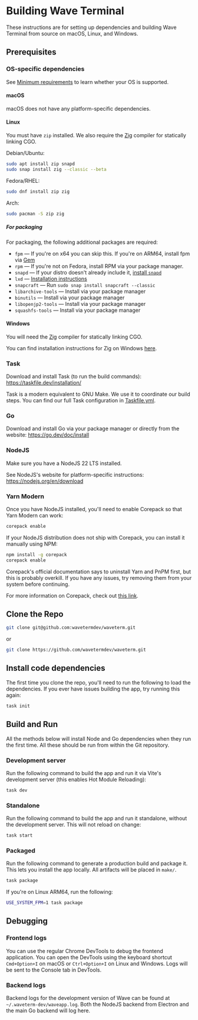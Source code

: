 # Building Wave Terminal

These instructions are for setting up dependencies and building Wave Terminal from source on macOS, Linux, and Windows.

## Prerequisites

### OS-specific dependencies

See [Minimum requirements](README.md#minimum-requirements) to learn whether your OS is supported.

#### macOS

macOS does not have any platform-specific dependencies.

#### Linux

You must have `zip` installed. We also require the [Zig](https://ziglang.org/) compiler for statically linking CGO.

Debian/Ubuntu:

```sh
sudo apt install zip snapd
sudo snap install zig --classic --beta
```

Fedora/RHEL:

```sh
sudo dnf install zip zig
```

Arch:

```sh
sudo pacman -S zip zig
```

##### For packaging

For packaging, the following additional packages are required:

- `fpm` &mdash; If you're on x64 you can skip this. If you're on ARM64, install fpm via [Gem](https://rubygems.org/gems/fpm)
- `rpm` &mdash; If you're not on Fedora, install RPM via your package manager.
- `snapd` &mdash; If your distro doesn't already include it, [install `snapd`](https://snapcraft.io/docs/installing-snapd)
- `lxd` &mdash; [Installation instructions](https://canonical.com/lxd/install)
- `snapcraft` &mdash; Run `sudo snap install snapcraft --classic`
- `libarchive-tools` &mdash; Install via your package manager
- `binutils` &mdash; Install via your package manager
- `libopenjp2-tools` &mdash; Install via your package manager
- `squashfs-tools` &mdash; Install via your package manager

#### Windows

You will need the [Zig](https://ziglang.org/) compiler for statically linking CGO.

You can find installation instructions for Zig on Windows [here](https://ziglang.org/learn/getting-started/#managers).

### Task

Download and install Task (to run the build commands): https://taskfile.dev/installation/

Task is a modern equivalent to GNU Make. We use it to coordinate our build steps. You can find our full Task configuration in [Taskfile.yml](Taskfile.yml).

### Go

Download and install Go via your package manager or directly from the website: https://go.dev/doc/install

### NodeJS

Make sure you have a NodeJS 22 LTS installed.

See NodeJS's website for platform-specific instructions: https://nodejs.org/en/download

### Yarn Modern

Once you have NodeJS installed, you'll need to enable Corepack so that Yarn Modern can work:

```sh
corepack enable
```

If your NodeJS distribution does not ship with Corepack, you can install it manually using NPM:

```sh
npm install -g corepack
corepack enable
```

Corepack's official documentation says to uninstall Yarn and PnPM first, but this is probably overkill. If you have any issues, try removing them from your system before continuing.

For more information on Corepack, check out [this link](https://yarnpkg.com/corepack).

## Clone the Repo

```sh
git clone git@github.com:wavetermdev/waveterm.git
```

or

```sh
git clone https://github.com/wavetermdev/waveterm.git
```

## Install code dependencies

The first time you clone the repo, you'll need to run the following to load the dependencies. If you ever have issues building the app, try running this again:

```sh
task init
```

## Build and Run

All the methods below will install Node and Go dependencies when they run the first time. All these should be run from within the Git repository.

### Development server

Run the following command to build the app and run it via Vite's development server (this enables Hot Module Reloading):

```sh
task dev
```

### Standalone

Run the following command to build the app and run it standalone, without the development server. This will not reload on change:

```sh
task start
```

### Packaged

Run the following command to generate a production build and package it. This lets you install the app locally. All artifacts will be placed in `make/`.

```sh
task package
```

If you're on Linux ARM64, run the following:

```sh
USE_SYSTEM_FPM=1 task package
```

## Debugging

### Frontend logs

You can use the regular Chrome DevTools to debug the frontend application. You can open the DevTools using the keyboard shortcut `Cmd+Option+I` on macOS or `Ctrl+Option+I` on Linux and Windows. Logs will be sent to the Console tab in DevTools.

### Backend logs

Backend logs for the development version of Wave can be found at `~/.waveterm-dev/waveapp.log`. Both the NodeJS backend from Electron and the main Go backend will log here.
